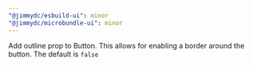 ```yaml
---
"@jimmydc/esbuild-ui": minor
"@jimmydc/microbundle-ui": minor
---
```


Add outline prop to Button. This allows for enabling a border around the button. The default is `false`
